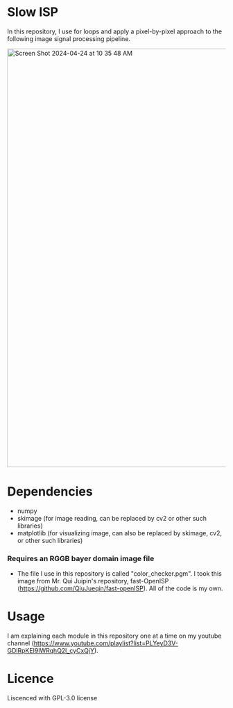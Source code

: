 # Slow ISP

In this repository, I use for loops and apply a pixel-by-pixel approach to the following image signal processing pipeline.

<img width="962" alt="Screen Shot 2024-04-24 at 10 35 48 AM" src="https://github.com/ameengee/Slow_ISP/assets/80045933/8df5bda7-a927-46a6-8a54-d4ed1269709d">

# Dependencies

- numpy
- skimage (for image reading, can be replaced by cv2 or other such libraries)
- matplotlib (for visualizing image, can also be replaced by skimage, cv2, or other such libraries)

### Requires an RGGB bayer domain image file

- The file I use in this repository is called "color_checker.pgm". I took this image from Mr. Qui Juipin's repository, fast-OpenISP (https://github.com/QiuJueqin/fast-openISP). All of the code is my own.

# Usage

I am explaining each module in this repository one at a time on my youtube channel (https://www.youtube.com/playlist?list=PLYeyD3V-GDlRpKEI9lWRqhQ2l_cyCxQjY).

# Licence

Liscenced with GPL-3.0 license
